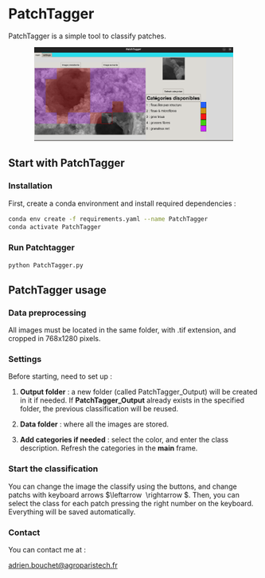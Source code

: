# PatchTagger

PatchTagger is a simple tool to classify patches.
<p align="center">
  <img src="images/PatchTagger.png" width="400"/>
</p>


## Start with PatchTagger

### Installation 
First, create a conda environment and install required dependencies : 


```bash 
conda env create -f requirements.yaml --name PatchTagger
conda activate PatchTagger
``` 


### Run Patchtagger


```bash 
python PatchTagger.py
``` 




## PatchTagger usage 

### Data preprocessing

All images must be located in the same folder, with .tif extension, and cropped in 768x1280 pixels.

### Settings 

Before starting, need to set up : 

1. **Output folder** : a new folder (called PatchTagger_Output) will be created in it if needed. If **PatchTagger_Output** already exists in the specified folder, the previous classification will be reused.

2. **Data folder** : where all the images are stored.

3. **Add categories if needed** : select the color, and enter the class description. Refresh the categories in the **main** frame.


### Start the classification 

You can change the image the classify using the buttons, and change patchs with keyboard arrows    $\leftarrow  \rightarrow $. Then, you can select the class for each patch pressing the right number on the keyboard. Everything will be saved automatically.



### Contact
You can contact me at : 


adrien.bouchet@agroparistech.fr


